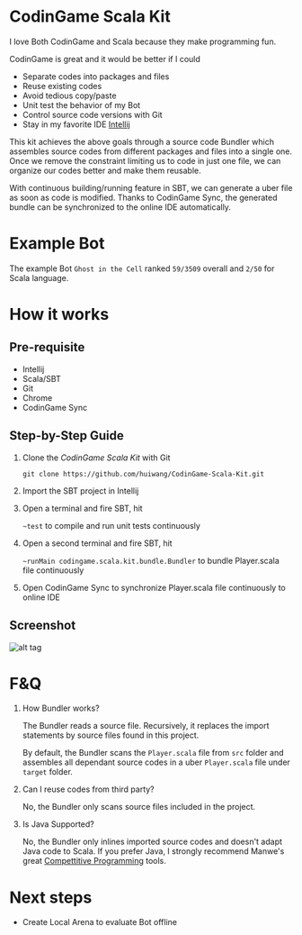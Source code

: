 # CodinGame Scala Kit
I love Both CodinGame and Scala because they make programming fun.

CodinGame is great and it would be better if I could
- Separate codes into packages and files
- Reuse existing codes
- Avoid tedious copy/paste
- Unit test the behavior of my Bot
- Control source code versions with Git
- Stay in my favorite IDE [Intellij](https://www.jetbrains.com/idea/)

This kit achieves the above goals through a source code Bundler which assembles source codes from different packages and files into a single one.
Once we remove the constraint limiting us to code in just one file, we can organize our codes better and make them  reusable.

With continuous building/running feature in SBT, we can generate a uber file as soon as code is modified. 
Thanks to CodinGame Sync, the generated bundle can be synchronized to the online IDE automatically.

# Example Bot
The example Bot `Ghost in the Cell` ranked `59/3509` overall and `2/50` for Scala language.

# How it works

## Pre-requisite
- Intellij
- Scala/SBT
- Git
- Chrome
- CodinGame Sync

## Step-by-Step Guide

1. Clone the _CodinGame Scala Kit_ with Git

    `git clone https://github.com/huiwang/CodinGame-Scala-Kit.git`

2. Import the SBT project in Intellij
3. Open a terminal and fire SBT, hit

    `~test` to compile and run unit tests continuously

4. Open a second terminal and fire SBT, hit

    `~runMain codingame.scala.kit.bundle.Bundler` to bundle Player.scala file continuously

5. Open CodinGame Sync to synchronize Player.scala file continuously to online IDE

## Screenshot
![alt tag](./asset/screenshot.png)



# F&Q
1. How Bundler works?

    The Bundler reads a source file. Recursively, it replaces the import statements by source files found in this project.
    
    By default, the Bundler scans the `Player.scala` file from `src` folder and assembles all dependant source codes in a uber `Player.scala` file under `target` folder.
    
2. Can I reuse codes from third party?

    No, the Bundler only scans source files included in the project.

3. Is Java Supported?

    No, the Bundler only inlines imported source codes and doesn't adapt Java code to Scala. 
    If you prefer Java, I strongly recommend Manwe's great [Compettitive Programming](https://github.com/Manwe56/competitive-programming) tools.
    
# Next steps

- Create Local Arena to evaluate Bot offline
